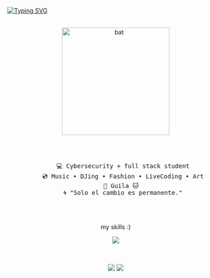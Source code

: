 [![Typing SVG](https://readme-typing-svg.demolab.com?font=Jacquard+12&size=35&pause=1000&color=E88CF7&width=435&lines=%E2%9D%A4%EF%B8%8E%E2%82%8A+%E2%8A%B9+hello+hello!+I'm+Karisha.+;happy+to+see+you+here...;have+a+nice+day++%E2%9D%A4%EF%B8%8E%E2%82%8A+%E2%8A%B9)](https://git.io/typing-svg)
<br><br>

<div align="center">
  
<img src="https://github.com/user-attachments/assets/3072ceac-e9bb-4561-a82e-feb05c89a1d4" alt="bat" width="250px" />

</div>  
<div align="center">

<br><br>
<pre>
    💻 Cybersecurity + full stack student
    💿 Music • DJing • Fashion • LiveCoding • Art
    🐾 Guila 🐱 
    🌀 "Solo el cambio es permanente."
</pre>
<br><br>


my skills :)
<p align="center">
  <a href="https://skillicons.dev">
    <img src="https://skillicons.dev/icons?i=git,aws,docker,figma,html,css,java,js,react,kali,linux" />
  </a>
</p>

<br><br>
[![](https://img.shields.io/badge/linkedin-0a66c2)](http://linkedin.com/in/karisssha)
[![](https://img.shields.io/badge/playlists-ff66ab)](https://open.spotify.com/user/nissi-)
